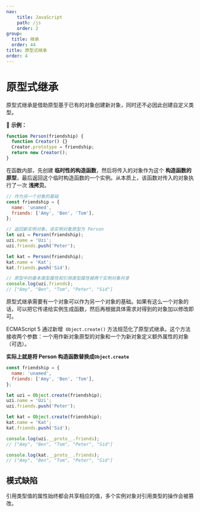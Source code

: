 ```yaml
---
nav:
    title: JavaScript
    path: /js
    order: 2
group:
  title: 继承
  order: 44
title: 原型式继承
order: 4
---
```


# 原型式继承

原型式继承是借助原型基于已有的对象创建新对象，同时还不必因此创建自定义类型。

🌰 **示例：**

```js
function Person(friendship) {
  function Creator() {}
  Creator.prototype = friendship;
  return new Creator();
}
```

在函数内部，先创建 **临时性的构造函数**，然后将传入的对象作为这个 **构造函数的原型**，最后返回这个临时构造函数的一个实例。从本质上，该函数对传入的对象执行了一次 **浅拷贝**。

```js
// 作为另一个对象的基础
const friendship = {
  name: 'unamed',
  friends: ['Amy', 'Ben', 'Tom'],
};

// 返回新实例对象，该实例对象原型为 Person
let uzi = Person(friendship);
uzi.name = 'Uzi';
uzi.friends.push('Peter');

let kat = Person(friendship);
kat.name = 'Kat';
kat.friends.push('Sid');

// 原型中的基本类型属性和引用类型属性被两个实例对象共享
console.log(uzi.friends);
// ["Amy", "Ben", "Tom", "Peter", "Sid"]
```

原型式继承需要有一个对象可以作为另一个对象的基础。如果有这么一个对象的话，可以把它传递给实例生成函数，然后再根据具体需求对得到的对象加以修改即可。

ECMAScript 5 通过新增  `Object.create()` 方法规范化了原型式继承。这个方法接收两个参数：一个用作新对象原型的对象和一个为新对象定义额外属性的对象（可选）。

**实际上就是将 Person 构造函数替换成`Object.create`**

```js
const friendship = {
  name: 'unamed',
  friends: ['Amy', 'Ben', 'Tom'],
};

let uzi = Object.create(friendship);
uzi.name = 'Uzi';
uzi.friends.push('Peter');

let kat = Object.create(friendship);
kat.name = 'Kat';
kat.friends.push('Sid');

console.log(uzi.__proto__.friends);
// ["Amy", "Ben", "Tom", "Peter", "Sid"]

console.log(kat.__proto__.friends);
// ["Amy", "Ben", "Tom", "Peter", "Sid"]
```

## 模式缺陷

引用类型值的属性始终都会共享相应的值，多个实例对象对引用类型的操作会被篡改。
